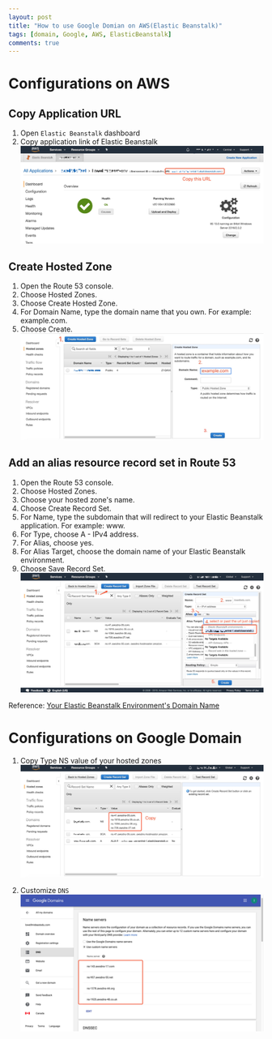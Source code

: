 ```yaml
---
layout: post
title: "How to use Google Domian on AWS(Elastic Beanstalk)"
tags: [domain, Google, AWS, ElasticBeanstalk]
comments: true
---
```


# Configurations on AWS

## Copy Application URL
1.  Open `Elastic Beanstalk` dashboard
2.  Copy application link of Elastic Beanstalk   
   ![](https://github.com/Lei1025/ImgRepo/blob/master/myblog/1555728126937.jpg?raw=true)

## Create Hosted Zone
1.  Open the Route 53 console.
2.  Choose Hosted Zones.
3.  Choose Create Hosted Zone.
4.  For Domain Name, type the domain name that you own. For example: example.com.
5.  Choose Create.
   ![](https://github.com/Lei1025/ImgRepo/blob/master/myblog/1555728266764.jpg?raw=true)

## Add an alias resource record set in Route 53

1. Open the Route 53 console.
2. Choose Hosted Zones.
3. Choose your hosted zone's name.
4. Choose Create Record Set.
5. For Name, type the subdomain that will redirect to your Elastic Beanstalk application. For example: www.
6. For Type, choose A - IPv4 address.
7. For Alias, choose yes.
8. For Alias Target, choose the domain name of your Elastic Beanstalk environment.
9. Choose Save Record Set.
    ![](https://github.com/Lei1025/ImgRepo/blob/master/myblog/1555728600164.jpg?raw=true)

Reference: [Your Elastic Beanstalk Environment's Domain Name](https://docs.aws.amazon.com/elasticbeanstalk/latest/dg/customdomains.html)

# Configurations on Google Domain
1. Copy Type NS value of your hosted zones
   ![](https://github.com/Lei1025/ImgRepo/blob/master/myblog/1555728835621.jpg?raw=true)

2. Customize `DNS`
   ![Google Domian Example](https://github.com/Lei1025/ImgRepo/blob/master/myblog/1555733510851.jpg?raw=true)
